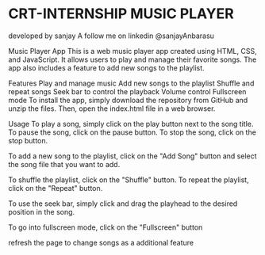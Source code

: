 # CRT-INTERNSHIP MUSIC PLAYER

developed by sanjay A
 follow me on linkedin @sanjayAnbarasu

Music Player App
This is a web music player app created using HTML, CSS, and JavaScript. It allows users to play and manage their favorite songs. The app also includes a feature to add new songs to the playlist.

Features
Play and manage music
Add new songs to the playlist
Shuffle and repeat songs
Seek bar to control the playback
Volume control
Fullscreen mode
To install the app, simply download the repository from GitHub and unzip the files. Then, open the index.html file in a web browser.

Usage
To play a song, simply click on the play button next to the song title. To pause the song, click on the pause button. To stop the song, click on the stop button.

To add a new song to the playlist, click on the "Add Song" button and select the song file that you want to add.

To shuffle the playlist, click on the "Shuffle" button. To repeat the playlist, click on the "Repeat" button.

To use the seek bar, simply click and drag the playhead to the desired position in the song.

To go into fullscreen mode, click on the "Fullscreen" button

refresh the page to change songs as a additional feature

